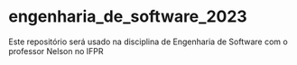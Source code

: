 # engenharia_de_software_2023
Este repositório será usado na disciplina de Engenharia de Software com o professor Nelson no IFPR
